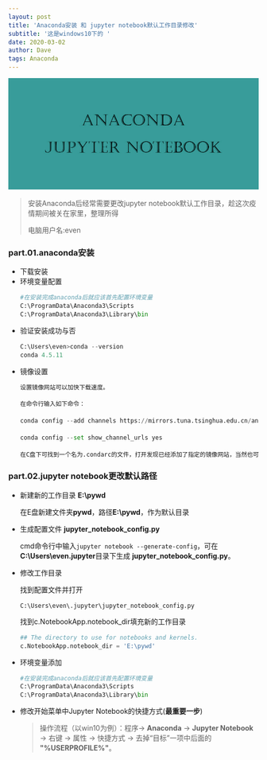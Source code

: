 ```yaml
---
layout: post
title: 'Anaconda安装 和 jupyter notebook默认工作目录修改'
subtitle: '这是windows10下的 '
date: 2020-03-02
author: Dave
tags: Anaconda 
---
```


![](https://raw.githubusercontent.com/dendyikbc/PicGoBed/master/imganaconda-jupyter-notebook.jpg)
> 安装Anaconda后经常需要更改jupyter notebook默认工作目录，趁这次疫情期间被关在家里，整理所得
>
> 电脑用户名:even

### part.01.anaconda安装
+ 下载安装
+ 环境变量配置
    ```python
    #在安装完成anaconda后就应该首先配置环境变量
    C:\ProgramData\Anaconda3\Scripts
    C:\ProgramData\Anaconda3\Library\bin
    ```
+ 验证安装成功与否
    ```python
    C:\Users\even>conda --version
    conda 4.5.11
    ```
+ 镜像设置
    ```python
    设置镜像网站可以加快下载速度。

    在命令行输入如下命令：

    conda config --add channels https://mirrors.tuna.tsinghua.edu.cn/anaconda/pkgs/free/

    conda config --set show_channel_urls yes

    在C盘下可找到一个名为.condarc的文件，打开发现已经添加了指定的镜像网站，当然也可以直接修改.condarc文件：

    ```

### part.02.jupyter notebook更改默认路径
+ 新建新的工作目录 **E:\pywd**

    在E盘新建文件夹**pywd**，路径**E:\pywd**，作为默认目录
+ 生成配置文件 **jupyter_notebook_config.py**

    cmd命令行中输入`jupyter notebook --generate-config`，可在**C:\Users\even\.jupyter**目录下生成 **jupyter_notebook_config.py**。
    
+ 修改工作目录

    找到配置文件并打开
    ```
    C:\Users\even\.jupyter\jupyter_notebook_config.py
    ```
    找到c.NotebookApp.notebook_dir填充新的工作目录
    ```python
    ## The directory to use for notebooks and kernels.
    c.NotebookApp.notebook_dir = 'E:\pywd'
    ```
+ 环境变量添加
    ```python
    #在安装完成anaconda后就应该首先配置环境变量
    C:\ProgramData\Anaconda3\Scripts
    C:\ProgramData\Anaconda3\Library\bin
    ```
+ 修改开始菜单中Jupyter Notebook的快捷方式(**最重要一步**)
    >操作流程（以win10为例）：程序→ **Anaconda** → **Jupyter Notebook** → 右键 → 属性 → 快捷方式 → 去掉“目标”一项中后面的 **"%USERPROFILE%"**。

